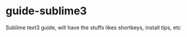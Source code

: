guide-sublime3
==============

Sublime text3 guide, will have the stuffs likes shortkeys, install tips, etc